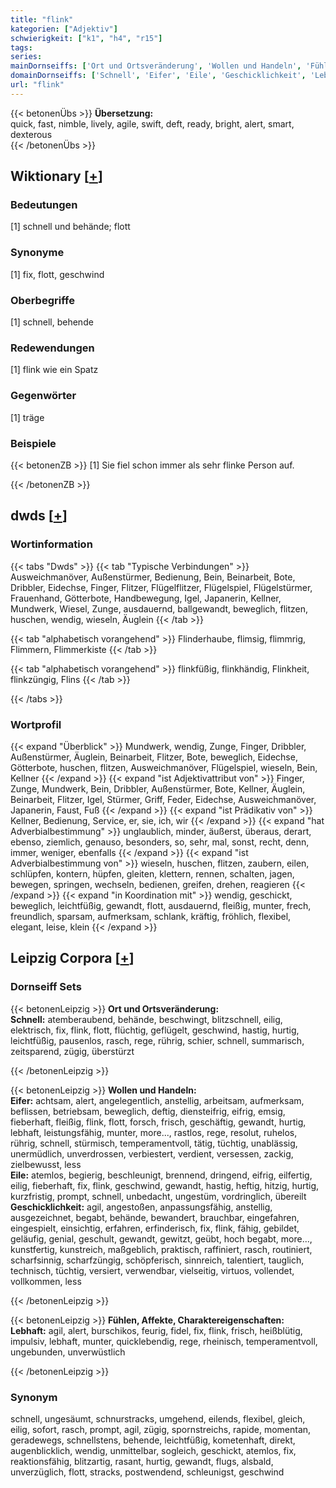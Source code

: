 ```yaml
---
title: "flink"
kategorien: ["Adjektiv"]
schwierigkeit: ["k1", "h4", "r15"]
tags:
series:
mainDornseiffs: ['Ort und Ortsveränderung', 'Wollen und Handeln', 'Fühlen, Affekte, Charaktereigenschaften']
domainDornseiffs: ['Schnell', 'Eifer', 'Eile', 'Geschicklichkeit', 'Lebhaft']
url: "flink"
---
```


{{< betonenÜbs >}}
**Übersetzung:**  
quick, fast, nimble, lively, agile, swift, deft, ready, bright, alert, smart, dexterous  
{{< /betonenÜbs >}}

## Wiktionary [[+](https://de.wiktionary.org/wiki/flink)]

### Bedeutungen
[1] schnell und behände; flott  

### Synonyme
[1] fix, flott, geschwind  

### Oberbegriffe
[1] schnell, behende  

### Redewendungen
[1] flink wie ein Spatz  

### Gegenwörter
[1] träge  

### Beispiele
{{< betonenZB >}}
[1] Sie fiel schon immer als sehr flinke Person auf.  

{{< /betonenZB >}}


## dwds [[+](https://www.dwds.de/wb/flink)]

### Wortinformation
{{< tabs "Dwds" >}}
{{< tab "Typische Verbindungen" >}}
Ausweichmanöver, Außenstürmer, Bedienung, Bein, Beinarbeit, Bote, Dribbler, Eidechse, Finger, Flitzer, Flügelflitzer, Flügelspiel, Flügelstürmer, Frauenhand, Götterbote, Handbewegung, Igel, Japanerin, Kellner, Mundwerk, Wiesel, Zunge, ausdauernd, ballgewandt, beweglich, flitzen, huschen, wendig, wieseln, Äuglein
{{< /tab >}}

{{< tab "alphabetisch vorangehend" >}}
Flinderhaube, flimsig, flimmrig, Flimmern, Flimmerkiste
{{< /tab >}}

{{< tab "alphabetisch vorangehend" >}}
flinkfüßig, flinkhändig, Flinkheit, flinkzüngig, Flins
{{< /tab >}}

{{< /tabs >}}

### Wortprofil
{{< expand "Überblick" >}} Mundwerk, wendig, Zunge, Finger, Dribbler, Außenstürmer, Äuglein, Beinarbeit, Flitzer, Bote, beweglich, Eidechse, Götterbote, huschen, flitzen, Ausweichmanöver, Flügelspiel, wieseln, Bein, Kellner {{< /expand >}}
{{< expand "ist Adjektivattribut von" >}} Finger, Zunge, Mundwerk, Bein, Dribbler, Außenstürmer, Bote, Kellner, Äuglein, Beinarbeit, Flitzer, Igel, Stürmer, Griff, Feder, Eidechse, Ausweichmanöver, Japanerin, Faust, Fuß {{< /expand >}}
{{< expand "ist Prädikativ von" >}} Kellner, Bedienung, Service, er, sie, ich, wir {{< /expand >}}
{{< expand "hat Adverbialbestimmung" >}} unglaublich, minder, äußerst, überaus, derart, ebenso, ziemlich, genauso, besonders, so, sehr, mal, sonst, recht, denn, immer, weniger, ebenfalls {{< /expand >}}
{{< expand "ist Adverbialbestimmung von" >}} wieseln, huschen, flitzen, zaubern, eilen, schlüpfen, kontern, hüpfen, gleiten, klettern, rennen, schalten, jagen, bewegen, springen, wechseln, bedienen, greifen, drehen, reagieren {{< /expand >}}
{{< expand "in Koordination mit" >}} wendig, geschickt, beweglich, leichtfüßig, gewandt, flott, ausdauernd, fleißig, munter, frech, freundlich, sparsam, aufmerksam, schlank, kräftig, fröhlich, flexibel, elegant, leise, klein {{< /expand >}}

## Leipzig Corpora [[+](https://corpora.uni-leipzig.de/en/res?word=flink&corpusId=deu_newscrawl-public_2018)]

### Dornseiff Sets
{{< betonenLeipzig >}}
**Ort und Ortsveränderung:**  
**Schnell:** atemberaubend, behände, beschwingt, blitzschnell, eilig, elektrisch, fix, flink, flott, flüchtig, geflügelt, geschwind, hastig, hurtig, leichtfüßig, pausenlos, rasch, rege, rührig, schier, schnell, summarisch, zeitsparend, zügig, überstürzt  

{{< /betonenLeipzig >}}


{{< betonenLeipzig >}}
**Wollen und Handeln:**  
**Eifer:** achtsam, alert, angelegentlich, anstellig, arbeitsam, aufmerksam, beflissen, betriebsam, beweglich, deftig, diensteifrig, eifrig, emsig, fieberhaft, fleißig, flink, flott, forsch, frisch, geschäftig, gewandt, hurtig, lebhaft, leistungsfähig, munter, more..., rastlos, rege, resolut, ruhelos, rührig, schnell, stürmisch, temperamentvoll, tätig, tüchtig, unablässig, unermüdlich, unverdrossen, verbiestert, verdient, versessen, zackig, zielbewusst, less  
**Eile:** atemlos, begierig, beschleunigt, brennend, dringend, eifrig, eilfertig, eilig, fieberhaft, fix, flink, geschwind, gewandt, hastig, heftig, hitzig, hurtig, kurzfristig, prompt, schnell, unbedacht, ungestüm, vordringlich, übereilt  
**Geschicklichkeit:** agil, angestoßen, anpassungsfähig, anstellig, ausgezeichnet, begabt, behände, bewandert, brauchbar, eingefahren, eingespielt, einsichtig, erfahren, erfinderisch, fix, flink, fähig, gebildet, geläufig, genial, geschult, gewandt, gewitzt, geübt, hoch begabt, more..., kunstfertig, kunstreich, maßgeblich, praktisch, raffiniert, rasch, routiniert, scharfsinnig, scharfzüngig, schöpferisch, sinnreich, talentiert, tauglich, technisch, tüchtig, versiert, verwendbar, vielseitig, virtuos, vollendet, vollkommen, less  

{{< /betonenLeipzig >}}


{{< betonenLeipzig >}}
**Fühlen, Affekte, Charaktereigenschaften:**  
**Lebhaft:** agil, alert, burschikos, feurig, fidel, fix, flink, frisch, heißblütig, impulsiv, lebhaft, munter, quicklebendig, rege, rheinisch, temperamentvoll, ungebunden, unverwüstlich  

{{< /betonenLeipzig >}}

### Synonym
schnell, ungesäumt, schnurstracks, umgehend, eilends, flexibel, gleich, eilig, sofort, rasch, prompt, agil, zügig, spornstreichs, rapide, momentan, geradewegs, schnellstens, behende, leichtfüßig, kometenhaft, direkt, augenblicklich, wendig, unmittelbar, sogleich, geschickt, atemlos, fix, reaktionsfähig, blitzartig, rasant, hurtig, gewandt, flugs, alsbald, unverzüglich, flott, stracks, postwendend, schleunigst, geschwind


